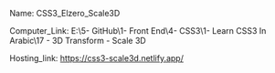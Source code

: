 
Name: CSS3_Elzero_Scale3D

Computer_Link: E:\5- GitHub\1- Front End\4- CSS3\1- Learn CSS3 In Arabic\17 - 3D Transform - Scale 3D

Hosting_link: https://css3-scale3d.netlify.app/

